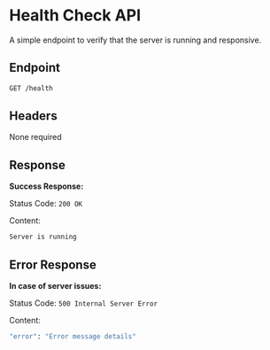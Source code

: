 <!--
Nautilus Trusted Compute  
Copyright (C) 2025 Nautilus  

This program is free software: you can redistribute it and/or modify  
it under the terms of the GNU Affero General Public License as published  
by the Free Software Foundation, either version 3 of the License, or  
(at your option) any later version.  

This program is distributed in the hope that it will be useful,  
but WITHOUT ANY WARRANTY; without even the implied warranty of  
MERCHANTABILITY or FITNESS FOR A PARTICULAR PURPOSE.  See the  
GNU Affero General Public License for more details.  

You should have received a copy of the GNU Affero General Public License  
along with this program. If not, see <https://www.gnu.org/licenses/>.  
-->

# **Health Check API**

A simple endpoint to verify that the server is running and responsive.

## Endpoint

```sh
GET /health
```

## Headers
None required

## Response

**Success Response:**

Status Code: `200 OK`

Content:

```sh
Server is running
```

## Error Response

**In case of server issues:**

Status Code: `500 Internal Server Error`

Content:

```sh
"error": "Error message details"
```